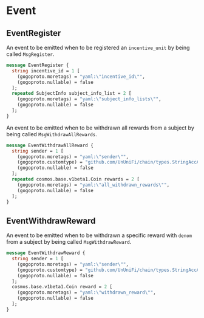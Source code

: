# Event

## EventRegister

An event to be emitted when to be registered an `incentive_unit` by being called `MsgRegister`.

```proto
message EventRegister {
  string incentive_id = 1 [
    (gogoproto.moretags) = "yaml:\"incentive_id\"",
    (gogoproto.nullable) = false
  ];
  repeated SubjectInfo subject_info_list = 2 [
    (gogoproto.moretags) = "yaml:\"subject_info_lists\"",
    (gogoproto.nullable) = false
  ];
}
```

An event to be emitted when to be withdrawn all rewards from a subject by being called `MsgWithdrawAllRewards`.

```proto
message EventWithdrawAllReward {
  string sender = 1 [
    (gogoproto.moretags) = "yaml:\"sender\"",
    (gogoproto.customtype) = "github.com/UnUniFi/chain/types.StringAccAddress",
    (gogoproto.nullable) = false
  ];
  repeated cosmos.base.v1beta1.Coin rewards = 2 [
    (gogoproto.moretags) = "yaml:\"all_withdrawn_rewards\"",
    (gogoproto.nullable) = false
  ];
}
```

## EventWithdrawReward

An event to be emitted when to be withdrawn a specific reward with `denom` from a subject by being called `MsgWithdrawReward`.


```proto
message EventWithdrawReward {
  string sender = 1 [
    (gogoproto.moretags) = "yaml:\"sender\"",
    (gogoproto.customtype) = "github.com/UnUniFi/chain/types.StringAccAddress",
    (gogoproto.nullable) = false
  ];
  cosmos.base.v1beta1.Coin reward = 2 [
    (gogoproto.moretags) = "yaml:\"withdrawn_reward\"",
    (gogoproto.nullable) = false
  ];
}
```
